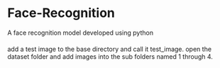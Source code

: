 # Face-Recognition
A face recognition model developed using python
####

add a test image to the base directory and call it test_image. 
open the dataset folder and add images into the sub folders named 1 through 4. 
